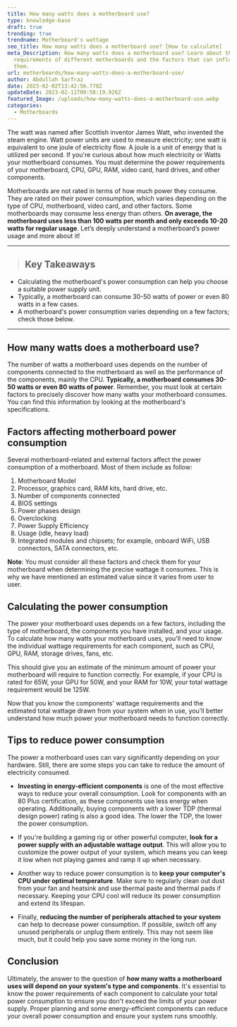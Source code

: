 ```yaml
---
title: How many watts does a motherboard use?
type: knowledge-base
draft: true
trending: true
trendname: Motherboard's wattage
seo_title: How many watts does a motherboard use? [How to calculate]
meta_Description: How many watts does a motherboard use? Learn about the power
  requirements of different motherboards and the factors that can influence
  them.
url: motherboards/how-many-watts-does-a-motherboard-use/
author: Abdullah Sarfraz
date: 2023-02-02T13:42:56.778Z
updateDate: 2023-02-11T09:58:19.926Z
featured_Image: /uploads/how-many-watts-does-a-motherboard-use.webp
categories:
  - Motherboards
---
```

The watt was named after Scottish inventor James Watt, who invented the steam engine. Watt power units are used to measure electricity; one watt is equivalent to one joule of electricity flow. A joule is a unit of energy that is utilized per second. If you're curious about how much electricity or Watts your motherboard consumes. You must determine the power requirements of your motherboard, CPU, GPU, RAM, video card, hard drives, and other components.

Motherboards are not rated in terms of how much power they consume. They are rated on their power consumption, which varies depending on the type of CPU, motherboard, video card, and other factors. Some motherboards may consume less energy than others. **On average, the motherboard uses less than 100 watts per month and only exceeds 10-20 watts for regular usage**. Let’s deeply understand a motherboard’s power usage and more about it!

- - -

> ## Key Takeaways

* Calculating the motherboard's power consumption can help you choose a suitable power supply unit.
* Typically, a motherboard can consume 30-50 watts of power or even 80 watts in a few cases.
* A motherboard's power consumption varies depending on a few factors; check those below.

- - -

## How many watts does a motherboard use?

The number of watts a motherboard uses depends on the number of components connected to the motherboard as well as the performance of the components, mainly the CPU. **Typically, a motherboard consumes 30-50 watts or even 80 watts of power**. Remember, you must look at certain factors to precisely discover how many watts your motherboard consumes. You can find this information by looking at the motherboard's specifications. 

## Factors affecting motherboard power consumption 

Several motherboard-related and external factors affect the power consumption of a motherboard. Most of them include as follow: 

1. Motherboard Model
2. Processor, graphics card, RAM kits, hard drive, etc.
3. Number of components connected
4. BIOS settings
5. Power phases design
6. Overclocking
7. Power Supply Efficiency
8. Usage (idle, heavy load)
9. Integrated modules and chipsets; for example, onboard WiFi, USB connectors, SATA connectors, etc.

**Note**: You must consider all these factors and check them for your motherboard when determining the precise wattage it consumes. This is why we have mentioned an estimated value since it varies from user to user.  

## Calculating the power consumption

The power your motherboard uses depends on a few factors, including the type of motherboard, the components you have installed, and your usage. To calculate how many watts your motherboard uses, you'll need to know the individual wattage requirements for each component, such as CPU, GPU, RAM, storage drives, fans, etc.

This should give you an estimate of the minimum amount of power your motherboard will require to function correctly. For example, if your CPU is rated for 65W, your GPU for 50W, and your RAM for 10W, your total wattage requirement would be 125W.

Now that you know the components' wattage requirements and the estimated total wattage drawn from your system when in use, you'll better understand how much power your motherboard needs to function correctly.

## Tips to reduce power consumption

The power a motherboard uses can vary significantly depending on your hardware. Still, there are some steps you can take to reduce the amount of electricity consumed.

* **Investing in energy-efficient components** is one of the most effective ways to reduce your overall consumption. Look for components with an 80 Plus certification, as these components use less energy when operating. Additionally, buying components with a lower TDP (thermal design power) rating is also a good idea. The lower the TDP, the lower the power consumption.


* If you're building a gaming rig or other powerful computer, **look for a power supply with an adjustable wattage output**. This will allow you to customize the power output of your system, which means you can keep it low when not playing games and ramp it up when necessary.


* Another way to reduce power consumption is to **keep your computer's CPU under optimal temperature**. Make sure to regularly clean out dust from your fan and heatsink and use thermal paste and thermal pads if necessary. Keeping your CPU cool will reduce its power consumption and extend its lifespan.


* Finally, **reducing the number of peripherals attached to your system** can help to decrease power consumption. If possible, switch off any unused peripherals or unplug them entirely. This may not seem like much, but it could help you save some money in the long run.

## Conclusion

Ultimately, the answer to the question of **how many watts a motherboard uses will depend on your system's type and components**. It's essential to know the power requirements of each component to calculate your total power consumption to ensure you don't exceed the limits of your power supply. Proper planning and some energy-efficient components can reduce your overall power consumption and ensure your system runs smoothly.